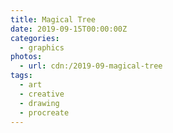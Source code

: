 ```yaml
---
title: Magical Tree
date: 2019-09-15T00:00:00Z
categories:
  - graphics
photos:
  - url: cdn:/2019-09-magical-tree
tags:
  - art
  - creative
  - drawing
  - procreate
---
```

